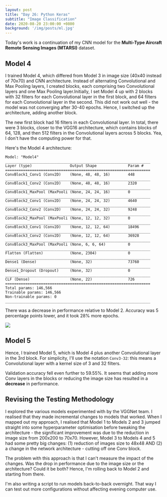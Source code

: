 ```yaml
---
layout: post
title: "Day 26: Python Keras"
subtitle: "Image Classification"
date: 2020-08-20 23:00:00 +0800
background: '/img/posts/ml.jpg'
---
```


Today's work is a continuation of my CNN model for the **Multi-Type Aircraft Remote Sensing Images (MTARSI)** dataset.

## Model 4
I trained Model 4, which differed from Model 3 in image size (40x40 instead of 70x70) and CNN architecture. Instead of alternating Convolutional and Max Pooling layers, I created blocks, each comprising two Convolutional layers and one Max Pooling layer.Initially, I set Model 4 up with 2 blocks with 32 filters for each Convolutional layer in the first block, and 64 filters for each Convolutional layer in the second. This did not work out well - the model was not converging after 30-40 epochs. Hence, I switched up the architecture, adding another block.

The new first block had 16 filters in each Convolutional layer. In total, there were 3 blocks, closer to the VGG16 architecture, which contains blocks of 64, 128, and then 512 filters in the Convolutional layers across 5 blocks. Yea, I don't have the computing power for that.

Here's the Model 4 architecture:

```
Model: "Model4"
_________________________________________________________________
Layer (type)                 Output Shape              Param #   
=================================================================
ConvBlock1_Conv1 (Conv2D)    (None, 48, 48, 16)        448       
_________________________________________________________________
ConvBlock1_Conv2 (Conv2D)    (None, 48, 48, 16)        2320      
_________________________________________________________________
ConvBlock1_MaxPool (MaxPooli (None, 24, 24, 16)        0         
_________________________________________________________________
ConvBlock2_Conv1 (Conv2D)    (None, 24, 24, 32)        4640      
_________________________________________________________________
ConvBlock2_Conv2 (Conv2D)    (None, 24, 24, 32)        9248      
_________________________________________________________________
ConvBlock2_MaxPool (MaxPooli (None, 12, 12, 32)        0         
_________________________________________________________________
ConvBlock3_Conv1 (Conv2D)    (None, 12, 12, 64)        18496     
_________________________________________________________________
ConvBlock3_Conv2 (Conv2D)    (None, 12, 12, 64)        36928     
_________________________________________________________________
ConvBlock3_MaxPool (MaxPooli (None, 6, 6, 64)          0         
_________________________________________________________________
Flatten (Flatten)            (None, 2304)              0         
_________________________________________________________________
Dense1 (Dense)               (None, 32)                73760     
_________________________________________________________________
Dense1_Dropout (Dropout)     (None, 32)                0         
_________________________________________________________________
CLF (Dense)                  (None, 22)                726       
=================================================================
Total params: 146,566
Trainable params: 146,566
Non-trainable params: 0
_________________________________________________________________
```

There was a decrease in performance relative to Model 2. Accuracy was 5 percentage points lower, and it took 28% more epochs. 

<img src="/365DaysOfDS/img/posts/day026-01.png" style='margin-left: auto; margin-right: auto; display: block;'>

## Model 5
Hence, I trained Model 5, which is Model 4 plus another Convolutional layer in the 3rd block. For simplicity, I'll use the notation `Conv3-32`: this means a Convolutional layer with a kernel size of 3 and 32 filters.

Validation accuracy fell even further to 59.55%. It seems that adding more Conv layers in the blocks or reducing the image size has resulted in a **decrease** in performance.

## Revising the Testing Methodology
I explored the various models experimented with by the VGGNet team. I realised that they made incremental changes to models that worked. When I mapped out my approach, I realised that Model 1 to Models 2 and 3 jumped straight into some hyperparameter optimisation before tweaking the architecture - the significant improvement was due to the reduction in image size from 200x200 to 70x70. However, Model 3 to Models 4 and 5 had some pretty big changes: (1) reduction of images size to 48x48 AND (2) a change in the network architecture - cutting off one Conv block.

The problem with this approach is that I can't measure the impact of the changes. Was the drop in performance due to the image size or the architecture? Could it be both? Hence, I'm rolling back to Model 2 and starting from there.

I'm also writing a script to run models back-to-back overnight. That way I can test out more configurations without affecting evening computer use.